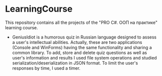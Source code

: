 # LearningCourse
This repository contains all the projects of the "PRO C#. ООП на практике" learning course.  
- GeniusIdiot is a humorous quiz in Russian language designed to assess a user's intellectual abilities. Actually, these are two applications (Console and WinForms) having the same functionality and sharing a common library. To add, store and delete quiz questions as well as user's information and results I used file system operations and studied serialization/deserialization in JSON format. To limit the user's responses by time, I used a timer.
